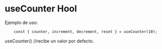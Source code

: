 # useCounter Hool


Ejemplo de uso:

```
    const { counter, increment, decrement, reset } = useCounter(10);
```


useCounter() //recibe un valor por defecto.